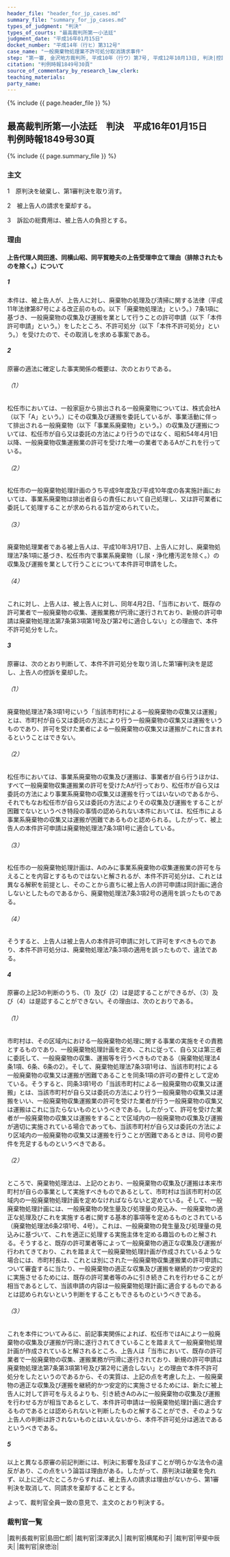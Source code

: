 ```yaml
---
header_file: "header_for_jp_cases.md"
summary_file: "summary_for_jp_cases.md"
types_of_judgment: "判決"
types_of_courts: "最高裁判所第一小法廷"
judgment_date: "平成16年01月15日"
docket_number: "平成14年（行ヒ）第312号"
case_name: "一般廃棄物処理業不許可処分取消請求事件"
step: "第一審, 金沢地方裁判所, 平成10年（行ウ）第7号, 平成12年10月13日, 判決|控訴審, 名古屋高等裁判所金沢支部, 平成12年（行コ）第21号, 平成14年8月28日, 判決"
citation: "判例時報1849号30頁"
source_of_commentary_by_research_law_clerk:
teaching_materials:
party_name:
---
```


{% include {{ page.header_file }}  %}

## 最高裁判所第一小法廷　判決　平成16年01月15日　判例時報1849号30頁

{% include {{ page.summary_file }}  %}








### 主文



1　原判決を破棄し、第1審判決を取り消す。

2　被上告人の請求を棄却する。

3　訴訟の総費用は、被上告人の負担とする。





### 理由



#### 上告代理人岡田進、同横山昭、同平賀睦夫の上告受理申立て理由（排除されたものを除く。）について

##### 1

本件は、被上告人が、上告人に対し、廃棄物の処理及び清掃に関する法律（平成11年法律第87号による改正前のもの。以下「廃棄物処理法」という。）7条1項に基づき、一般廃棄物の収集及び運搬を業として行うことの許可申請（以下「本件許可申請」という。）をしたところ、不許可処分（以下「本件不許可処分」という。）を受けたので、その取消しを求める事案である。

##### 2

原審の適法に確定した事実関係の概要は、次のとおりである。

###### （1）

松任市においては、一般家庭から排出される一般廃棄物については、株式会社A（以下「A」という。）にその収集及び運搬を委託しているが、事業活動に伴って排出される一般廃棄物（以下「事業系廃棄物」という。）の収集及び運搬については、松任市が自ら又は委託の方法により行うのではなく、昭和54年4月1日以降、一般廃棄物収集運搬業の許可を受けた唯一の業者であるAがこれを行っている。

###### （2）

松任市の一般廃棄物処理計画のうち平成9年度及び平成10年度の各実施計画においては、事業系廃棄物は排出者自らの責任において自己処理し、又は許可業者に委託して処理することが求められる旨が定められていた。

###### （3）

廃棄物処理業者である被上告人は、平成10年3月17日、上告人に対し、廃棄物処理法7条1項に基づき、松任市内で事業系廃棄物（し尿・浄化槽汚泥を除く。）の収集及び運搬を業として行うことについて本件許可申請をした。

###### （4）

これに対し、上告人は、被上告人に対し、同年4月2日、「当市において、既存の許可業者で一般廃棄物の収集、運搬業務が円滑に遂行されており、新規の許可申請は廃棄物処理法第7条第3項第1号及び第2号に適合しない」との理由で、本件不許可処分をした。

##### 3

原審は、次のとおり判断して、本件不許可処分を取り消した第1審判決を是認し、上告人の控訴を棄却した。

###### （1）

廃棄物処理法7条3項1号にいう「当該市町村による一般廃棄物の収集又は運搬」とは、市町村が自ら又は委託の方法により行う一般廃棄物の収集又は運搬をいうものであり、許可を受けた業者による一般廃棄物の収集又は運搬がこれに含まれるということはできない。

###### （2）

松任市においては、事業系廃棄物の収集及び運搬は、事業者が自ら行うほかは、すべて一般廃棄物収集運搬業の許可を受けたAが行っており、松任市が自ら又は委託の方法により事業系廃棄物の収集又は運搬を行ってはいないのであるから、それでもなお松任市が自ら又は委託の方法によりその収集及び運搬をすることが困難でないというべき特段の事情の認められない本件においては、松任市による事業系廃棄物の収集又は運搬が困難であるものと認められる。したがって、被上告人の本件許可申請は廃棄物処理法7条3項1号に適合している。

###### （3）

松任市の一般廃棄物処理計画は、Aのみに事業系廃棄物の収集運搬業の許可を与えることを内容とするものではないと解されるが、本件不許可処分は、これとは異なる解釈を前提とし、そのことから直ちに被上告人の許可申請は同計画に適合しないとしたものであるから、廃棄物処理法7条3項2号の適用を誤ったものである。

###### （4）

そうすると、上告人は被上告人の本件許可申請に対して許可をすべきものであり、本件不許可処分は、廃棄物処理法7条3項の適用を誤ったもので、違法である。

##### 4

原審の上記3の判断のうち、（1）及び（2）は是認することができるが、（3）及び（4）は是認することができない。その理由は、次のとおりである。

###### （1）

市町村は、その区域内における一般廃棄物の処理に関する事業の実施をその責務とするものであり、一般廃棄物処理計画を定め、これに従って、自ら又は第三者に委託して、一般廃棄物の収集、運搬等を行うべきものである（廃棄物処理法4条1項、6条、6条の2）。そして、廃棄物処理法7条3項1号は、当該市町村による一般廃棄物の収集又は運搬が困難であることを同条1項の許可の要件として定めている。そうすると、同条3項1号の「当該市町村による一般廃棄物の収集又は運搬」とは、当該市町村が自ら又は委託の方法により行う一般廃棄物の収集又は運搬をいい、一般廃棄物収集運搬業の許可を受けた業者が行う一般廃棄物の収集又は運搬はこれに当たらないものというべきである。したがって、許可を受けた業者が一般廃棄物の収集又は運搬をすることで区域内の一般廃棄物の収集及び運搬が適切に実施されている場合であっても、当該市町村が自ら又は委託の方法により区域内の一般廃棄物の収集又は運搬を行うことが困難であるときは、同号の要件を充足するものというべきである。

###### （2）

ところで、廃棄物処理法は、上記のとおり、一般廃棄物の収集及び運搬は本来市町村が自らの事業として実施すべきものであるとして、市町村は当該市町村の区域内の一般廃棄物処理計画を定めなければならないと定めている。そして、一般廃棄物処理計画には、一般廃棄物の発生量及び処理量の見込み、一般廃棄物の適正な処理及びこれを実施する者に関する基本的事項等を定めるものとされている（廃棄物処理法6条2項1号、4号）。これは、一般廃棄物の発生量及び処理量の見込みに基づいて、これを適正に処理する実施主体を定める趣旨のものと解される。そうすると、既存の許可業者等によって一般廃棄物の適正な収集及び運搬が行われてきており、これを踏まえて一般廃棄物処理計画が作成されているような場合には、市町村長は、これとは別にされた一般廃棄物収集運搬業の許可申請について審査するに当たり、一般廃棄物の適正な収集及び運搬を継続的かつ安定的に実施させるためには、既存の許可業者等のみに引き続きこれを行わせることが相当であるとして、当該申請の内容は一般廃棄物処理計画に適合するものであるとは認められないという判断をすることもできるものというべきである。

###### （3）

これを本件についてみるに、前記事実関係によれば、松任市ではAにより一般廃棄物の収集及び運搬が円滑に遂行されてきていることを踏まえて一般廃棄物処理計画が作成されていると解されるところ、上告人は「当市において、既存の許可業者で一般廃棄物の収集、運搬業務が円滑に遂行されており、新規の許可申請は廃棄物処理法第7条第3項第1号及び第2号に適合しない」との理由で本件不許可処分をしたというのであるから、その実質は、上記の点を考慮した上、一般廃棄物の適正な収集及び運搬を継続的かつ安定的に実施させるためには、新たに被上告人に対して許可を与えるよりも、引き続きAのみに一般廃棄物の収集及び運搬を行わせる方が相当であるとして、本件許可申請は一般廃棄物処理計画に適合するものであるとは認められないと判断したものと解することができ、そのような上告人の判断は許されないものとはいえないから、本件不許可処分は適法であるというべきである。

##### 5

以上と異なる原審の前記判断には、判決に影響を及ぼすことが明らかな法令の違反があり、この点をいう論旨は理由がある。したがって、原判決は破棄を免れず、以上に述べたところからすれば、被上告人の請求は理由がないから、第1審判決を取消して、同請求を棄却することとする。

よって、裁判官全員一致の意見で、主文のとおり判決する。

### 裁判官一覧

|裁判長裁判官|島田仁郎|
|裁判官|深澤武久|
|裁判官|横尾和子|
|裁判官|甲斐中辰夫|
|裁判官|泉徳治|



